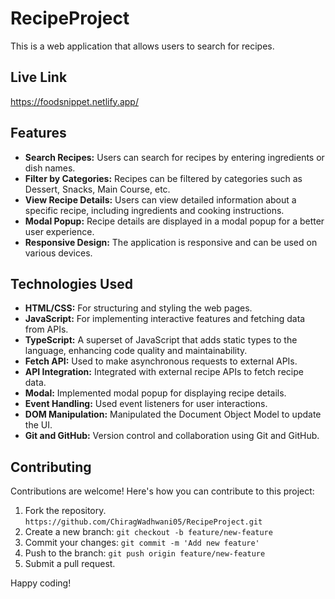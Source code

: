 # RecipeProject

This is a web application that allows users to search for recipes.  


## Live Link

  https://foodsnippet.netlify.app/


  
## Features

- **Search Recipes:** Users can search for recipes by entering ingredients or dish names.
- **Filter by Categories:** Recipes can be filtered by categories such as Dessert, Snacks, Main Course, etc.
- **View Recipe Details:** Users can view detailed information about a specific recipe, including ingredients and cooking instructions.
- **Modal Popup:** Recipe details are displayed in a modal popup for a better user experience.
- **Responsive Design:** The application is responsive and can be used on various devices.

## Technologies Used

- **HTML/CSS:** For structuring and styling the web pages.
- **JavaScript:** For implementing interactive features and fetching data from APIs.
- **TypeScript:** A superset of JavaScript that adds static types to the language, enhancing code quality and maintainability.
- **Fetch API:** Used to make asynchronous requests to external APIs.
- **API Integration:** Integrated with external recipe APIs to fetch recipe data.
- **Modal:** Implemented modal popup for displaying recipe details.
- **Event Handling:** Used event listeners for user interactions.
- **DOM Manipulation:** Manipulated the Document Object Model to update the UI.
- **Git and GitHub:** Version control and collaboration using Git and GitHub.


## Contributing

Contributions are welcome! Here's how you can contribute to this project:

1. Fork the repository. `https://github.com/ChiragWadhwani05/RecipeProject.git`
2. Create a new branch: `git checkout -b feature/new-feature`
3. Commit your changes: `git commit -m 'Add new feature'`
4. Push to the branch: `git push origin feature/new-feature`
5. Submit a pull request.

Happy coding!
